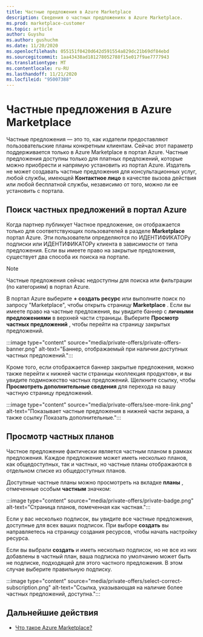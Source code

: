 ```yaml
---
title: Частные предложения в Azure Marketplace
description: Сведения о частных предложениях в Azure Marketplace.
ms.prod: marketplace-customer
ms.topic: article
author: Guyshu
ms.author: gushuchm
ms.date: 11/20/2020
ms.openlocfilehash: 055151f0420d642d591554a829dc21b69df84ebd
ms.sourcegitcommit: 1aa43438ad181278052788f15e017f9ae7777943
ms.translationtype: MT
ms.contentlocale: ru-RU
ms.lasthandoff: 11/21/2020
ms.locfileid: "95007388"
---
```

# <a name="private-offers-in-azure-marketplace"></a>Частные предложения в Azure Marketplace

Частные предложения — это то, как издатели предоставляют пользовательские планы конкретным клиентам. Сейчас этот параметр поддерживается только в Azure Marketplace в портал Azure. Частные предложения доступны только для платных предложений, которые можно приобрести и напрямую установить из портал Azure. Издатель не может создавать частные предложения для консультационных услуг, любой службы, имеющей **Контактное лицо** в качестве вызова действия или любой бесплатной службы, независимо от того, можно ли ее установить с портала.

## <a name="find-private-offers-in-the-azure-portal"></a>Поиск частных предложений в портал Azure

Когда партнер публикует Частное предложение, он отображается только для соответствующих пользователей в разделе **Marketplace** портал Azure. Эти пользователи определяются по ИДЕНТИФИКАТОРу подписки или ИДЕНТИФИКАТОРу клиента в зависимости от типа предложения. Если вы имеете право на закрытые предложения, существует два способа их поиска на портале.

> [!NOTE]
> Частные предложения сейчас недоступны для поиска или фильтрации (по категориям) в портал Azure.

В портал Azure выберите **+ создать ресурс** или выполните поиск по запросу "Marketplace", чтобы открыть страницу **Marketplace** . Если вы имеете право на частные предложения, вы увидите баннер с **личными предложениями** в верхней части страницы. Выберите **Просмотр частных предложений** , чтобы перейти на страницу закрытых предложений.

:::image type="content" source="media/private-offers/private-offers-banner.png" alt-text="Баннер, отображаемый при наличии доступных частных предложений.":::

Кроме того, если отображается баннер закрытые предложения, можно также перейти к нижней части страницы «коллекция продуктов», и вы увидите подмножество частных предложений. Щелкните ссылку, чтобы **Просмотреть дополнительные сведения** для перехода на вашу частную страницу предложений.

:::image type="content" source="media/private-offers/see-more-link.png" alt-text="Показывает частные предложения в нижней части экрана, а также ссылку Показать дополнительные.":::

## <a name="review-private-plans"></a>Просмотр частных планов

Частное предложение фактически является частным планом в рамках предложения. Каждое предложение может иметь несколько планов, как общедоступных, так и частных, но частные планы отображаются в отдельном списке из общедоступных планов.

Доступные частные планы можно просмотреть на вкладке **планы** , отмеченные особым **частным** значком:

:::image type="content" source="media/private-offers/private-badge.png" alt-text="Страница планов, помеченная как частная.":::

Если у вас несколько подписок, вы увидите все частные предложения, доступные для всех ваших подписок. При выборе **создать** вы направляетесь на страницу создания ресурсов, чтобы начать настройку ресурса.

Если вы выбрали **создать** и иметь несколько подписок, но не все из них добавлены в частный план, ваша подписка по умолчанию может быть не подписке, подходящей для этого частного предложения. В этом случае выберите правильную подписку.

:::image type="content" source="media/private-offers/select-correct-subscription.png" alt-text="Ссылка, указывающая на наличие более частных предложений, доступна.":::

## <a name="next-steps"></a>Дальнейшие действия

- [Что такое Azure Marketplace?](azure-marketplace-overview.md)
